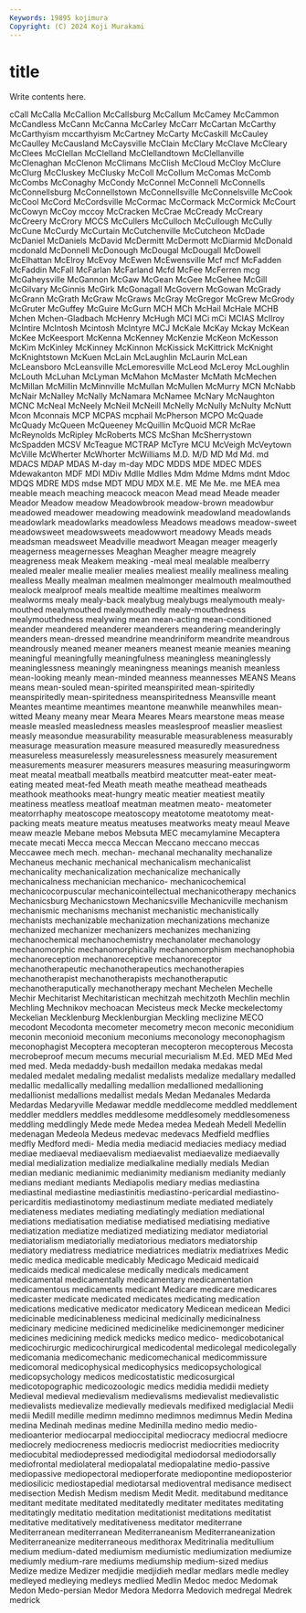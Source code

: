 ```yaml
---
Keywords: 19895 kojimura
Copyright: (C) 2024 Koji Murakami
---
```


# title

Write contents here.



cCall McCalla McCallion McCallsburg McCallum McCamey McCammon McCandless McCann
McCanna McCarley McCarr McCartan McCarthy McCarthyism mccarthyism McCartney McCarty McCaskill
McCauley McCaulley McCausland McCaysville McClain McClary McClave McCleary McClees McClellan
McClelland McClellandtown McClellanville McClenaghan McClenon McClimans McClish McCloud McCloy McClure
McClurg McCluskey McClusky McColl McCollum McComas McComb McCombs McConaghy McCondy
McConnel McConnell McConnells McConnellsburg McConnellstown McConnellsville McConnelsville McCook McCool McCord
McCordsville McCormac McCormack McCormick McCourt McCowyn McCoy mccoy McCracken McCrae
McCready McCreary McCreery McCrory MCCS McCullers McCulloch McCullough McCully McCune
McCurdy McCurtain McCutchenville McCutcheon McDade McDaniel McDaniels McDavid McDermitt McDermott
McDiarmid McDonald mcdonald McDonnell McDonough McDougal McDougall McDowell McElhattan McElroy
McEvoy McEwen McEwensville Mcf mcf McFadden McFaddin McFall McFarlan McFarland
Mcfd McFee McFerren mcg McGaheysville McGannon McGaw McGean McGee McGehee
McGill McGilvary McGinnis McGirk McGonagall McGovern McGowan McGrady McGrann McGrath
McGraw McGraws McGray McGregor McGrew McGrody McGruter McGuffey McGuire McGurn
MCH MCh McHail McHale MCHB Mchen Mchen-Gladbach McHenry McHugh MCI
MCi mCi MCIAS McIlroy McIntire McIntosh Mcintosh McIntyre MCJ McKale
McKay Mckay McKean McKee McKeesport McKenna McKenney McKenzie McKeon McKesson
McKim McKinley McKinney McKinnon McKissick McKittrick McKnight McKnightstown McKuen McLain
McLaughlin McLaurin McLean McLeansboro McLeansville McLemoresville McLeod McLeroy McLoughlin McLouth
McLuhan McLyman McMahon McMaster McMath McMechen McMillan McMillin McMinnville McMullan
McMullen McMurry MCN McNabb McNair McNalley McNally McNamara McNamee McNary
McNaughton MCNC McNeal McNeely McNeil McNeill McNelly McNully McNulty McNutt
Mcon Mconnais MCP MCPAS mcphail McPherson MCPO McQuade McQuady McQueen
McQueeney McQuillin McQuoid MCR McRae McReynolds McRipley McRoberts MCS McShan
McSherrystown McSpadden MCSV McTeague MCTRAP McTyre MCU McVeigh McVeytown McVille
McWherter McWhorter McWilliams M.D. M/D MD Md Md. md MDACS
MDAP MDAS M-day m-day MDC MDDS MDE MDEC MDES Mdewakanton
MDF MDI MDiv Mdlle Mdlles Mdm Mdme Mdms mdnt Mdoc
MDQS MDRE MDS mdse MDT MDU MDX M.E. ME Me
Me. me MEA mea meable meach meaching meacock meacon Mead
mead Meade meader Meador Meadow meadow Meadowbrook meadow-brown meadowbur meadowed
meadower meadowing meadowink meadowland meadowlands meadowlark meadowlarks meadowless Meadows meadows
meadow-sweet meadowsweet meadowsweets meadowwort meadowy Meads meads meadsman meadsweet Meadville
meadwort Meagan meager meagerly meagerness meagernesses Meaghan Meagher meagre meagrely
meagreness meak Meakem meaking -meal meal mealable mealberry mealed mealer
mealie mealier mealies mealiest mealily mealiness mealing mealless Meally mealman
mealmen mealmonger mealmouth mealmouthed mealock mealproof meals mealtide mealtime mealtimes
mealworm mealworms mealy mealy-back mealybug mealybugs mealymouth mealy-mouthed mealymouthed mealymouthedly
mealy-mouthedness mealymouthedness mealywing mean mean-acting mean-conditioned meander meandered meanderer meanderers
meandering meanderingly meanders mean-dressed meandrine meandriniform meandrite meandrous meandrously meaned
meaner meaners meanest meanie meanies meaning meaningful meaningfully meaningfulness meaningless
meaninglessly meaninglessness meaningly meaningness meanings meanish meanless mean-looking meanly mean-minded
meanness meannesses MEANS Means means mean-souled mean-spirited meanspirited mean-spiritedly meanspiritedly
mean-spiritedness meanspiritedness Meansville meant Meantes meantime meantimes meantone meanwhile meanwhiles
mean-witted Meany meany mear Meara Meares Mears mearstone meas mease
measle measled measledness measles measlesproof measlier measliest measly measondue measurability
measurable measurableness measurably measurage measuration measure measured measuredly measuredness measureless
measurelessly measurelessness measurely measurement measurements measurer measurers measures measuring measuringworm
meat meatal meatball meatballs meatbird meatcutter meat-eater meat-eating meated meat-fed
Meath meath meathe meathead meatheads meathook meathooks meat-hungry meatic meatier
meatiest meatily meatiness meatless meatloaf meatman meatmen meato- meatometer meatorrhaphy
meatoscope meatoscopy meatotome meatotomy meat-packing meats meature meatus meatuses meatworks
meaty meaul Meave meaw meazle Mebane mebos Mebsuta MEC mecamylamine
Mecaptera mecate mecati Mecca mecca Meccan Meccano meccano meccas Meccawee
mech mech. mechan- mechanal mechanality mechanalize Mechaneus mechanic mechanical mechanicalism
mechanicalist mechanicality mechanicalization mechanicalize mechanically mechanicalness mechanician mechanico- mechanicochemical mechanicocorpuscular
mechanicointellectual mechanicotherapy mechanics Mechanicsburg Mechanicstown Mechanicsville Mechanicville mechanism mechanismic mechanisms
mechanist mechanistic mechanistically mechanists mechanizable mechanization mechanizations mechanize mechanized mechanizer
mechanizers mechanizes mechanizing mechanochemical mechanochemistry mechanolater mechanology mechanomorphic mechanomorphically mechanomorphism
mechanophobia mechanoreception mechanoreceptive mechanoreceptor mechanotherapeutic mechanotherapeutics mechanotherapies mechanotherapist mechanotherapists mechanotheraputic
mechanotheraputically mechanotherapy mechant Mechelen Mechelle Mechir Mechitarist Mechitaristican mechitzah mechitzoth
Mechlin mechlin Mechling Mechnikov mechoacan Mecisteus meck Mecke meckelectomy Meckelian
Mecklenburg Mecklenburgian Meckling meclizine MECO mecodont Mecodonta mecometer mecometry mecon
meconic meconidium meconin meconioid meconium meconiums meconology meconophagism meconophagist Mecoptera
mecopteran mecopteron mecopterous Mecosta mecrobeproof mecum mecums mecurial mecurialism M.Ed.
MED MEd Med med med. Meda medaddy-bush medaillon medaka medakas
medal medaled medalet medaling medalist medalists medalize medallary medalled medallic
medallically medalling medallion medallioned medallioning medallionist medallions medallist medals Medan
Medanales Medarda Medardas Medaryville Medawar meddle meddlecome meddled meddlement meddler
meddlers meddles meddlesome meddlesomely meddlesomeness meddling meddlingly Mede mede Medea
medea Medeah Medell Medellin medenagan Medeola Medeus medevac medevacs Medfield
medflies medfly Medford medi- Media media mediacid mediacies mediacy mediad
mediae mediaeval mediaevalism mediaevalist mediaevalize mediaevally medial medialization medialize medialkaline
medially medials Median median medianic medianimic medianimity medianism medianity medianly
medians mediant mediants Mediapolis mediary medias mediastina mediastinal mediastine mediastinitis
mediastino-pericardial mediastino-pericarditis mediastinotomy mediastinum mediate mediated mediately mediateness mediates mediating
mediatingly mediation mediational mediations mediatisation mediatise mediatised mediatising mediative mediatization
mediatize mediatized mediatizing mediator mediatorial mediatorialism mediatorially mediatorious mediators mediatorship
mediatory mediatress mediatrice mediatrices mediatrix mediatrixes Medic medic medica medicable
medicably Medicago Medicaid medicaid medicaids medical medicalese medically medicals medicament
medicamental medicamentally medicamentary medicamentation medicamentous medicaments medicant Medicare medicare medicares
medicaster medicate medicated medicates medicating medication medications medicative medicator medicatory
Medicean medicean Medici medicinable medicinableness medicinal medicinally medicinalness medicinary medicine
medicined medicinelike medicinemonger mediciner medicines medicining medick medicks medico medico-
medicobotanical medicochirurgic medicochirurgical medicodental medicolegal medicolegally medicomania medicomechanic medicomechanical medicommissure
medicomoral medicophysical medicophysics medicopsychological medicopsychology medicos medicostatistic medicosurgical medicotopographic medicozoologic
medics medidia medidii mediety Medieval medieval medievalism medievalisms medievalist medievalistic
medievalists medievalize medievally medievals medifixed mediglacial Medii medii Medill medille
medimn medimno medimnos medimnus Medin Medina medina Medinah medinas medine
Medinilla medino medio medio- medioanterior mediocarpal medioccipital mediocracy mediocral mediocre
mediocrely mediocreness mediocris mediocrist mediocrities mediocrity mediocubital mediodepressed mediodigital mediodorsal
mediodorsally mediofrontal mediolateral mediopalatal mediopalatine medio-passive mediopassive mediopectoral medioperforate mediopontine
medioposterior mediosilicic mediostapedial mediotarsal medioventral medisance medisect medisection Medish Medism
medism Medit Medit. meditabund meditance meditant meditate meditated meditatedly meditater
meditates meditating meditatingly meditatio meditation meditationist meditations meditatist meditative meditatively
meditativeness meditator mediterrane Mediterranean mediterranean Mediterraneanism Mediterraneanization Mediterraneanize mediterraneous medithorax
Meditrinalia meditullium medium medium-dated mediumism mediumistic mediumization mediumize mediumly medium-rare
mediums mediumship medium-sized medius Medize medize Medizer medjidie medjidieh medlar
medlars medle medley medleyed medleying medleys medlied Medlin Medoc medoc
Medomak Medon Medo-persian Medor Medora Medorra Medovich medregal Medrek medrick
